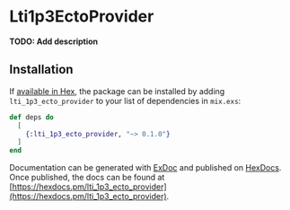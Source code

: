 # Lti1p3EctoProvider

**TODO: Add description**

## Installation

If [available in Hex](https://hex.pm/docs/publish), the package can be installed
by adding `lti_1p3_ecto_provider` to your list of dependencies in `mix.exs`:

```elixir
def deps do
  [
    {:lti_1p3_ecto_provider, "~> 0.1.0"}
  ]
end
```

Documentation can be generated with [ExDoc](https://github.com/elixir-lang/ex_doc)
and published on [HexDocs](https://hexdocs.pm). Once published, the docs can
be found at [https://hexdocs.pm/lti_1p3_ecto_provider](https://hexdocs.pm/lti_1p3_ecto_provider).

